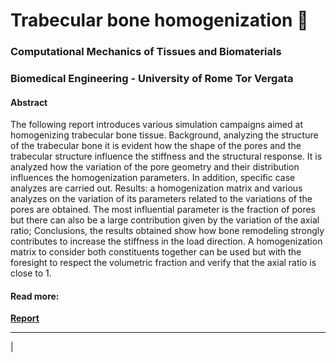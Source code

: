 # Trabecular bone homogenization 🦴
### Computational Mechanics of Tissues and Biomaterials
### Biomedical Engineering - University of Rome Tor Vergata

#### Abstract

The following report introduces various simulation campaigns aimed at homogenizing trabecular bone tissue.
Background, analyzing the structure of the trabecular bone it is evident how the shape of the pores and the trabecular structure influence the stiffness and the structural response. It is analyzed how the variation of the pore geometry and their distribution influences the homogenization parameters. In addition, specific case analyzes are carried out.
Results: a homogenization matrix and various analyzes on the variation of its parameters related to the variations of the pores are obtained. The most influential parameter is the fraction of pores but there can also be a large contribution given by the variation of the axial ratio;
Conclusions, the results obtained show how bone remodeling strongly contributes to increase the stiffness in the load direction. A homogenization matrix to consider both constituents together can be used but with the foresight to respect the volumetric fraction and verify that the axial ratio is close to 1.

#### Read more:

[**Report**](https://github.com/mastroalex/bone-homogenization/blob/main/report/main.pdf)

---

|[](https://alessandromastrofini.it/wp-content/uploads/2022/04/image-25-1024x640.png)
